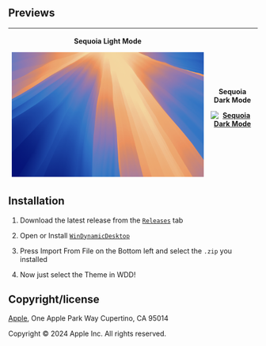 ## Previews

| <p>**Sequoia Light Mode**</p> [![Sequoia Light Mode](images/MacOS_Sequoia_1.jpg)]() | <p>**Sequoia Dark Mode**</p> [![Sequoia Dark Mode](images/MacOS_Sequoia_2.jpg)]() |
| :---: | :---: |

## Installation

1. Download the latest release from the [`Releases`](https://github.com/MoooGithub/MacOS-Sequoia-WDD-Theme/releases) tab

2. Open or Install [`WinDynamicDesktop`](https://apps.microsoft.com/detail/9nm8n7dq3z5f?hl=en-US&gl=US)

3. Press Import From File on the Bottom left and select the `.zip` you installed

4. Now just select the Theme in WDD!

## Copyright/license

[Apple](https://apple.com), One Apple Park Way Cupertino, CA 95014

Copyright © 2024 Apple Inc. All rights reserved.
